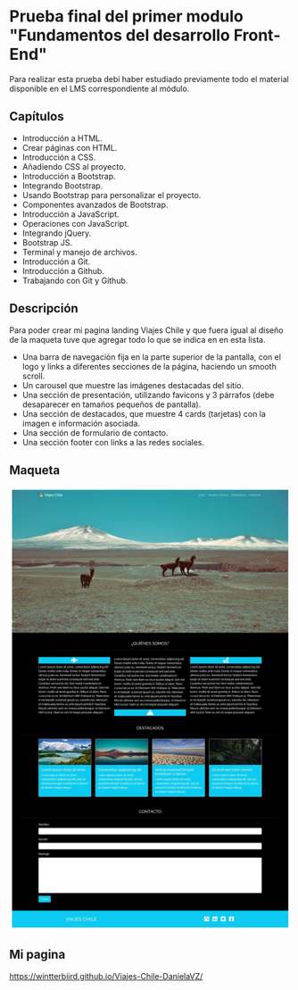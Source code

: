 # Prueba final del primer modulo "Fundamentos del desarrollo Front-End"
Para realizar esta prueba debí haber estudiado previamente todo el material
disponible en el LMS correspondiente al módulo.
## Capítulos
- Introducción a HTML.
- Crear páginas con HTML.
- Introducción a CSS.
- Añadiendo CSS al proyecto.
- Introducción a Bootstrap.
- Integrando Bootstrap.
- Usando Bootstrap para personalizar el proyecto.
- Componentes avanzados de Bootstrap.
- Introducción a JavaScript.
- Operaciones con JavaScript.
- Integrando jQuery.
- Bootstrap JS.
- Terminal y manejo de archivos.
- Introducción a Git.
- Introducción a Github.
- Trabajando con Git y Github.
## Descripción
Para poder crear mi pagina landing Viajes Chile y que fuera igual al diseño de la maqueta tuve que agregar todo lo que se indica en en esta lista.
* Una barra de navegación fija en la parte superior de la pantalla, con el logo y links a
diferentes secciones de la página, haciendo un smooth scroll.
* Un carousel que muestre las imágenes destacadas del sitio.
* Una sección de presentación, utilizando favicons y 3 párrafos (debe desaparecer en
tamaños pequeños de pantalla).
* Una sección de destacados, que muestre 4 cards (tarjetas) con la imagen e
información asociada.
* Una sección de formulario de contacto.
* Una sección footer con links a las redes sociales.
## Maqueta
![maqueta-landingpage](assets/img/landind-page.png)

## Mi pagina
https://wintterbiird.github.io/Viajes-Chile-DanielaVZ/

